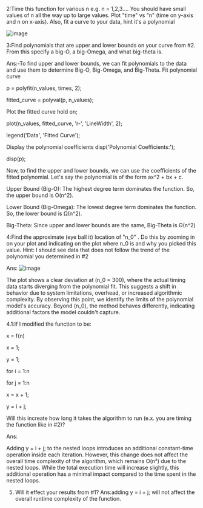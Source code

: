 2:Time this function for various n e.g. n = 1,2,3.... You should have small values of n all the way up to large values. Plot "time" vs "n" (time on y-axis and n on x-axis). Also, fit a curve to your data, hint it's a polynomial

![image](https://github.com/user-attachments/assets/9d45865e-a96b-415e-b4b9-c8c3cbe50e32)

3:Find polynomials that are upper and lower bounds on your curve from #2. From this specify a big-O, a big-Omega, and what big-theta is.

Ans:-To find upper and lower bounds, we can fit polynomials to the data 
and use them to determine Big-O, Big-Omega, and Big-Theta.
 Fit polynomial curve
 
p = polyfit(n_values, times, 2);

fitted_curve = polyval(p, n_values);

 Plot the fitted curve
hold on;

plot(n_values, fitted_curve, 'r-', 'LineWidth', 2);

legend('Data', 'Fitted Curve');

 Display the polynomial coefficients
disp('Polynomial Coefficients:');

disp(p);

Now, to find the upper and lower bounds, we can use the coefficients 
of the fitted polynomial. Let's say the polynomial is of the form 
ax^2 + bx + c.

Upper Bound (Big-O): The highest degree term dominates the function. 
So, the upper bound is O(n^2).

Lower Bound (Big-Omega): The lowest degree term dominates the 
function. So, the lower bound is Ω(n^2).

Big-Theta: Since upper and lower bounds are the same, Big-Theta is 
Θ(n^2)

4:Find the approximate (eye ball it) location of "n_0" . Do this by zooming in on your plot and indicating on the plot where n_0 is and why you picked this value. Hint: I should see data that does not follow the trend of the polynomial you determined in #2

Ans:
![image](https://github.com/user-attachments/assets/b4fcb148-af63-4829-ad37-b0fec96acaaf)

The plot shows a clear deviation at \(n_0 = 300\), where the actual timing data starts diverging from the polynomial fit. This suggests a shift in behavior due to system limitations, overhead, or increased algorithmic complexity. By observing this point, we identify the limits of the polynomial model's accuracy. Beyond \(n_0\), the method behaves differently, indicating additional factors the model couldn't capture.

4.1:If I modified the function to be:

x = f(n)

x = 1;

y = 1;

for i = 1:n

for j = 1:n

x = x + 1;

   y = i + j;
   
 Will this increate how long it takes the algorithm to run (e.x. you are timing the function like in #2)?

Ans:

Adding y = i + j; to the nested loops introduces an additional constant-time operation inside each iteration. However, this change does not affect the overall time complexity of the algorithm, which remains O(n²) due to the nested loops. While the total execution time will increase slightly, this additional operation has a minimal impact compared to the time spent in the nested loops.

5. Will it effect your results from #1?
Ans:adding y = i + j; will not affect the overall runtime complexity of the function.
